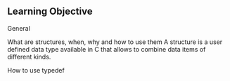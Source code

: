 Learning Objective
---
General

What are structures, when, why and how to use them
A structure is a user defined data type available
in C that allows to combine data items of
different kinds.   

 How to use typedef

